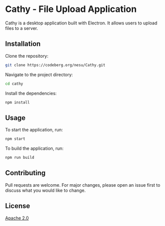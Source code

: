 # Cathy - File Upload Application

Cathy is a desktop application built with Electron. It allows users to upload files to a server.

## Installation

Clone the repository:

```bash
git clone https://codeberg.org/nesu/Cathy.git
```

Navigate to the project directory:

```bash
cd cathy
```

Install the dependencies:

```bash
npm install
```

## Usage

To start the application, run:

```bash
npm start
```

To build the application, run:

```bash
npm run build
```

## Contributing

Pull requests are welcome. For major changes, please open an issue first to discuss what you would like to change.

## License

[Apache 2.0](https://choosealicense.com/licenses/apache-2.0/)